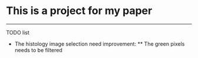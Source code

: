 # This is a project for my paper

----------------------------

TODO list

* The histology image selection need improvement:
 ** The green pixels needs to be filtered
